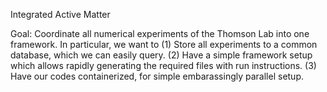 Integrated Active Matter

Goal:
Coordinate all numerical experiments of the Thomson Lab into one framework. In particular, we want to 
    (1) Store all experiments to a common database, which we can easily query. 
    (2) Have a simple framework setup which allows rapidly generating the required files with run instructions.
    (3) Have our codes containerized, for simple embarassingly parallel setup.



